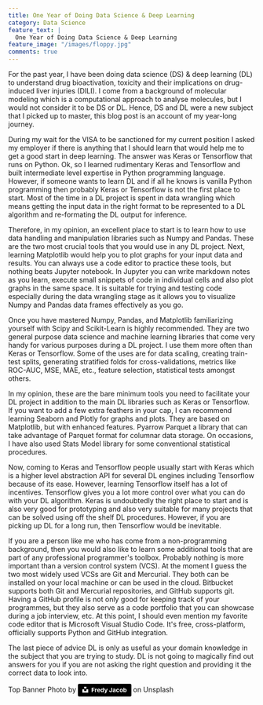 ```yaml
---
title: One Year of Doing Data Science & Deep Learning
category: Data Science
feature_text: |
  One Year of Doing Data Science & Deep Learning
feature_image: "/images/floppy.jpg"
comments: true
---
```


For the past year, I have been doing data science (DS) & deep learning (DL) to understand drug bioactivation, toxicity and their implications on drug-induced liver injuries (DILI). I come from a background of molecular modeling which is a computational approach to analyse molecules, but I would not consider it to be DS or  DL. Hence, DS and DL were a new subject that I picked up to master, this blog post is an account of my year-long journey. 

During my wait for the VISA to be sanctioned for my current position I asked my employer if there is anything that I should learn that would help me to get a good start in deep learning. The answer was Keras or Tensorflow that runs on Python. Ok, so I learned rudimentary Keras and Tensorflow and built intermediate level expertise in Python programming language. However, if someone wants to learn DL and if all he knows is vanilla Python programming then probably Keras or Tensorflow is not the first place to start. Most of the time in a DL project is spent in data wrangling which means getting the input data in the right format to be represented to a DL algorithm and re-formating the DL output for inference. 

Therefore, in my opinion, an excellent place to start is to learn how to use data handling and manipulation libraries such as Numpy and Pandas. These are the two most crucial tools that you would use in any DL project. Next, learning Matplotlib would help you to plot graphs for your input data and results. You can always use a code editor to practice these tools, but nothing beats Jupyter notebook. In Jupyter you can write markdown notes as you learn, execute small snippets of code in individual cells and also plot graphs in the same space. It is suitable for trying and testing code especially during the data wrangling stage as it allows you to visualize Numpy and Pandas data frames effectively as you go.

Once you have mastered Numpy, Pandas, and Matplotlib familiarizing yourself with Scipy and Scikit-Learn is highly recommended. They are two general purpose data science and machine learning libraries that come very handy for various purposes during a DL project. I use them more often than Keras or Tensorflow. Some of the uses are for data scaling, creating train-test splits, generating stratified folds for cross-validations, metrics like ROC-AUC, MSE, MAE, etc., feature selection, statistical tests amongst others. 

In my opinion, these are the bare minimum tools you need to facilitate your DL project in addition to the main DL libraries such as Keras or Tensorflow. If you want to add a few extra feathers in your cap, I can recommend learning Seaborn and Plotly for graphs and plots. They are based on Matplotlib, but with enhanced features.  Pyarrow Parquet a library that can take advantage of Parquet format for columnar data storage. On occasions, I have also used Stats Model library for some conventional statistical procedures. 

Now, coming to Keras and Tensorflow people usually start with Keras which is a higher level abstraction API for several DL engines including Tensorflow because of its ease. However, learning Tensorflow itself has a lot of incentives. Tensorflow gives you a lot more control over what you can do with your DL algorithm. Keras is undoubtedly the right place to start and is also very good for prototyping and also very suitable for many projects that can be solved using off the shelf DL procedures. However, if you are picking up DL for a long run, then Tensorflow would be inevitable. 

If you are a person like me who has come from a non-programming background, then you would also like to learn some additional tools that are part of any professional programmer's toolbox. Probably nothing is more important than a version control system (VCS). At the moment I guess the two most widely used VCSs are Git and Mercurial. They both can be installed on your local machine or can be used in the cloud. Bitbucket supports both Git and Mercurial repositories, and GitHub supports git. Having a GitHub profile is not only good for keeping track of your programmes, but they also serve as a code portfolio that you can showcase during a job interview, etc. At this point, I should even mention my favorite code editor that is Microsoft Visual Studio Code. It's free, cross-platform, officially supports Python and GitHub integration.

The last piece of advice DL is only as useful as your domain knowledge in the subject that you are trying to study. DL is not going to magically find out answers for you if you are not asking the right question and providing it the correct data to look into.

Top Banner Photo by 
<a style="background-color:black;color:white;text-decoration:none;padding:4px 6px;font-family:-apple-system, BlinkMacSystemFont, &quot;San Francisco&quot;, &quot;Helvetica Neue&quot;, Helvetica, Ubuntu, Roboto, Noto, &quot;Segoe UI&quot;, Arial, sans-serif;font-size:12px;font-weight:bold;line-height:1.2;display:inline-block;border-radius:3px" href="https://unsplash.com/@thefredyjacob?utm_medium=referral&amp;utm_campaign=photographer-credit&amp;utm_content=creditBadge" target="_blank" rel="noopener noreferrer" title="Download free do whatever you want high-resolution photos from Fredy Jacob"><span style="display:inline-block;padding:2px 3px"><svg xmlns="http://www.w3.org/2000/svg" style="height:12px;width:auto;position:relative;vertical-align:middle;top:-2px;fill:white" viewBox="0 0 32 32"><title>unsplash-logo</title><path d="M10 9V0h12v9H10zm12 5h10v18H0V14h10v9h12v-9z"></path></svg></span><span style="display:inline-block;padding:2px 3px">Fredy Jacob</span></a> on Unsplash